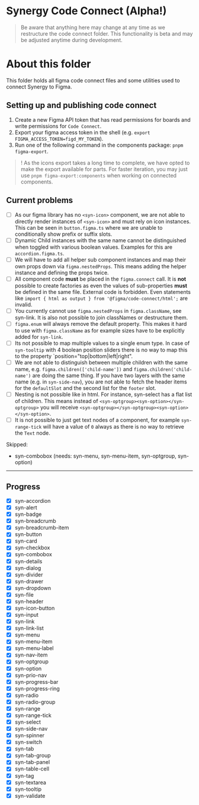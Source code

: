 # Synergy Code Connect (Alpha!)

> Be aware that anything here may change at any time as we restructure the code connect folder.
> This functionality is beta and may be adjusted anytime during development.

# About this folder

This folder holds all figma code connect files and some utilities used to connect Synergy to Figma.

## Setting up and publishing code connect

1. Create a new Figma API token that has read permissions for boards and write permissions for `Code Connect`.
2. Export your figma access token in the shell (e.g. `export FIGMA_ACCESS_TOKEN=figd_MY_TOKEN`).
3. Run one of the following command in the components package: `pnpm figma-export`.

> ! As the icons export takes a long time to complete, we have opted to make the export available for parts.
> For faster iteration, you may just use `pnpm figma-export:components` when working on connected components.

## Current problems

- [ ] As our figma library has no `<syn-icon>` component, we are not able to directly render instances of `<syn-icon>` and must rely on icon instances. This can be seen in `button.figma.ts` where we are unable to conditionally show prefix or suffix slots.
- [ ] Dynamic Child instances with the same name cannot be distinguished when toggled with various boolean values. Examples for this are `accordion.figma.ts`.
- [ ] We will have to add all helper sub component instances and map their own props down via `figma.nestedProps`. This means adding the helper instance and defining the props twice.
- [ ] All component code **must** be placed in the `figma.connect` call. It is **not** possible to create factories as even the values of sub-properties **must** be defined in the same file. External code is forbidden. Even statements like `import { html as output } from '@figma/code-connect/html';` are invalid.
- [ ] You currently cannot use `figma.nestedProps` in `figma.className`, see syn-link. It is also not possible to join classNames or destructure them.
- [ ] `figma.enum` will always remove the default property. This makes it hard to use with `figma.className` as for example sizes have to be explicitly added for `syn-link`.
- [ ] Its not possible to map multiple values to a single enum type. In case of `syn-tooltip` with 4 boolean position sliders there is no way to map this to the property `position="top|bottom|left|right".
- [ ] We are not able to distinguish between multiple children with the same name, e.g. `figma.children(['child-name'])` and `figma.children('child-name')` are doing the same thing. If you have two layers with the same name (e.g. in `syn-side-nav`), you are not able to fetch the header items for the `defaultSlot` and the second list for the `footer` slot.
- [ ] Nesting is not possible like in html. For instance, syn-select has a flat list of children. This means instead of `<syn-optgroup><syn-option></syn-optgroup>` you will receive `<syn-optgroup></syn-optgroup><syn-option></syn-option>`.
- [ ] It is not possible to just get text nodes of a component, for example `syn-range-tick` will have a value of `0` always as there is no way to retrieve the `Text` node.

Skipped:

- syn-combobox (needs: syn-menu, syn-menu-item, syn-optgroup, syn-option)

---

## Progress

- [x] syn-accordion
- [x] syn-alert
- [x] syn-badge
- [x] syn-breadcrumb
- [x] syn-breadcrumb-item
- [x] syn-button
- [x] syn-card
- [x] syn-checkbox
- [x] syn-combobox
- [x] syn-details
- [x] syn-dialog
- [x] syn-divider
- [x] syn-drawer
- [x] syn-dropdown
- [x] syn-file
- [x] syn-header
- [x] syn-icon-button
- [x] syn-input
- [x] syn-link
- [x] syn-link-list
- [x] syn-menu
- [x] syn-menu-item
- [x] syn-menu-label
- [x] syn-nav-item
- [x] syn-optgroup
- [x] syn-option
- [x] syn-prio-nav
- [x] syn-progress-bar
- [x] syn-progress-ring
- [x] syn-radio
- [x] syn-radio-group
- [x] syn-range
- [x] syn-range-tick
- [x] syn-select
- [x] syn-side-nav
- [x] syn-spinner
- [x] syn-switch
- [x] syn-tab
- [x] syn-tab-group
- [x] syn-tab-panel
- [x] syn-table-cell
- [x] syn-tag
- [x] syn-textarea
- [x] syn-tooltip
- [x] syn-validate
